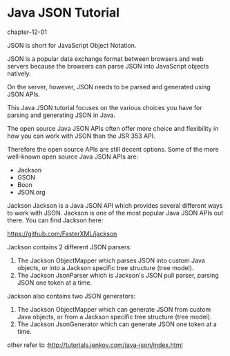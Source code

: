 # Java JSON Tutorial
chapter-12-01

JSON is short for JavaScript Object Notation. 

JSON is a popular data exchange format between browsers and web servers because the browsers can parse JSON into JavaScript objects natively. 

On the server, however, JSON needs to be parsed and generated using JSON APIs. 

This Java JSON tutorial focuses on the various choices you have for parsing and generating JSON in Java.


The open source Java JSON APIs often offer more choice and flexibility in how you can work with JSON than the JSR 353 API. 

Therefore the open source APIs are still decent options. Some of the more well-known open source Java JSON APIs are:

* Jackson
* GSON
* Boon
* JSON.org

Jackson
Jackson is a Java JSON API which provides several different ways to work with JSON. Jackson is one of the most popular Java JSON APIs out there. You can find Jackson here:

https://github.com/FasterXML/jackson

Jackson contains 2 different JSON parsers:

1. The Jackson ObjectMapper which parses JSON into custom Java objects, or into a Jackson specific tree structure (tree model).
2. The Jackson JsonParser which is Jackson's JSON pull parser, parsing JSON one token at a time.

Jackson also contains two JSON generators:

1. The Jackson ObjectMapper which can generate JSON from custom Java objects, or from a Jackson specific tree structure (tree model).
2. The Jackson JsonGenerator which can generate JSON one token at a time.

other refer to :http://tutorials.jenkov.com/java-json/index.html


